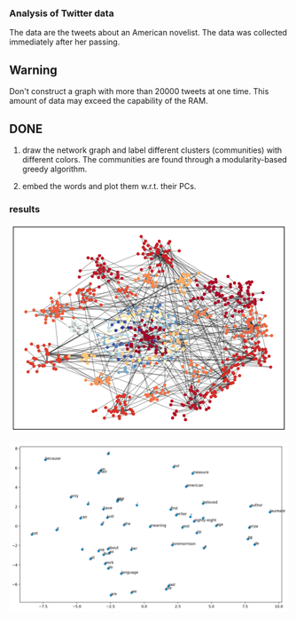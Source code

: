 ### Analysis of Twitter data

The data are the tweets about an American novelist. The data was collected immediately after her passing.

## Warning

Don't construct a graph with more than 20000 tweets at one time. This amount of data may exceed the capability of the RAM.

## DONE

1. draw the network graph and label different clusters (communities) with different colors. The communities are found through a modularity-based greedy algorithm.

2. embed the words and plot them w.r.t. their PCs.

### results

![network graph](./results/network_community.png)

![word PCs](./results/words_PCA.png)
